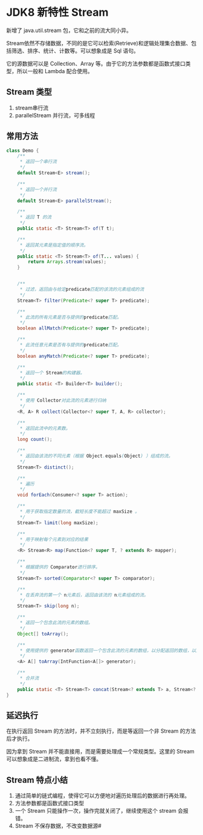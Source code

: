 # JDK8 新特性 Stream

新增了 java.util.stream 包，它和之前的流大同小异。

Stream依然不存储数据，不同的是它可以检索(Retrieve)和逻辑处理集合数据、包括筛选、排序、统计、计数等。可以想象成是 Sql 语句。

它的源数据可以是 Collection、Array 等。由于它的方法参数都是函数式接口类型，所以一般和 Lambda 配合使用。

## Stream 类型

1. stream串行流
2. parallelStream 并行流，可多线程

## 常用方法

```Java
class Demo {
    /**
     * 返回一个串行流
     */
    default Stream<E> stream();

    /**
     * 返回一个并行流
     */
    default Stream<E> parallelStream();

    /**
     * 返回 T 的流
     */
    public static <T> Stream<T> of(T t);

    /**
     * 返回其元素是指定值的顺序流。
     */
    public static <T> Stream<T> of(T... values) {
        return Arrays.stream(values);
    }


    /**
     * 过滤，返回由与给定predicate匹配的该流的元素组成的流
     */
    Stream<T> filter(Predicate<? super T> predicate);

    /**
     * 此流的所有元素是否与提供的predicate匹配。
     */
    boolean allMatch(Predicate<? super T> predicate);

    /**
     * 此流任意元素是否有与提供的predicate匹配。
     */
    boolean anyMatch(Predicate<? super T> predicate);

    /**
     * 返回一个 Stream的构建器。
     */
    public static <T> Builder<T> builder();

    /**
     * 使用 Collector对此流的元素进行归纳
     */
    <R, A> R collect(Collector<? super T, A, R> collector);

    /**
     * 返回此流中的元素数。
     */
    long count();

    /**
     * 返回由该流的不同元素（根据 Object.equals(Object) ）组成的流。
     */
    Stream<T> distinct();

    /**
     * 遍历
     */
    void forEach(Consumer<? super T> action);

    /**
     * 用于获取指定数量的流，截短长度不能超过 maxSize 。
     */
    Stream<T> limit(long maxSize);

    /**
     * 用于映射每个元素到对应的结果
     */
    <R> Stream<R> map(Function<? super T, ? extends R> mapper);

    /**
     * 根据提供的 Comparator进行排序。
     */
    Stream<T> sorted(Comparator<? super T> comparator);

    /**
     * 在丢弃流的第一个 n元素后，返回由该流的 n元素组成的流。
     */
    Stream<T> skip(long n);

    /**
     * 返回一个包含此流的元素的数组。
     */
    Object[] toArray();

    /**
     * 使用提供的 generator函数返回一个包含此流的元素的数组，以分配返回的数组，以及分区执行或调整大小可能需要的任何其他数组。
     */
    <A> A[] toArray(IntFunction<A[]> generator);

    /**
     * 合并流
     */
    public static <T> Stream<T> concat(Stream<? extends T> a, Stream<? extends T> b);
}
```

## 延迟执行
在执行返回 Stream 的方法时，并不立刻执行，而是等返回一个非 Stream 的方法后才执行。


因为拿到 Stream 并不能直接用，而是需要处理成一个常规类型。这里的 Stream 可以想象成是二进制流，拿到也看不懂。



## Stream 特点小结
1. 通过简单的链式编程，使得它可以方便地对遍历处理后的数据进行再处理。
2. 方法参数都是函数式接口类型
3. 一个 Stream 只能操作一次，操作完就关闭了，继续使用这个 stream 会报错。
4. Stream 不保存数据，不改变数据源#

